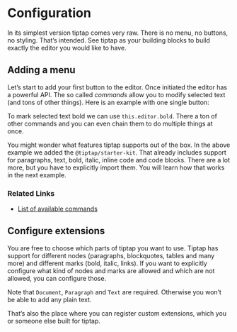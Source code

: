 # Configuration

In its simplest version tiptap comes very raw. There is no menu, no buttons, no styling. That’s intended. See tiptap as your building blocks to build exactly the editor you would like to have.

## Adding a menu

Let’s start to add your first button to the editor. Once initiated the editor has a powerful API. The so called *commands* allow you to modify selected text (and tons of other things). Here is an example with one single button:

<demo name="SimpleMenuBar" highlight="5-11" />

To mark selected text bold we can use `this.editor.bold`. There a ton of other commands and you can even chain them to do multiple things at once.

You might wonder what features tiptap supports out of the box. In the above example we added the `@tiptap/starter-kit`. That already includes support for paragraphs, text, bold, italic, inline code and code blocks. There are a lot more, but you have to explicitly import them. You will learn how that works in the next example.

### Related Links

* [List of available commands](/api/commands)

## Configure extensions

You are free to choose which parts of tiptap you want to use. Tiptap has support for different nodes (paragraphs, blockquotes, tables and many more) and different marks (bold, italic, links). If you want to explicitly configure what kind of nodes and marks are allowed and which are not allowed, you can configure those.

Note that `Document`, `Paragraph` and `Text` are required. Otherwise you won’t be able to add any plain text.

<demo name="Guide/BuildYourEditor" highlight="10-13,30-33" />

That’s also the place where you can register custom extensions, which you or someone else built for tiptap.
